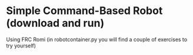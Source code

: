 # Simple Command-Based Robot (download and run)
Using FRC Romi
(in robotcontainer.py you will find a couple of exercises to try yourself)
